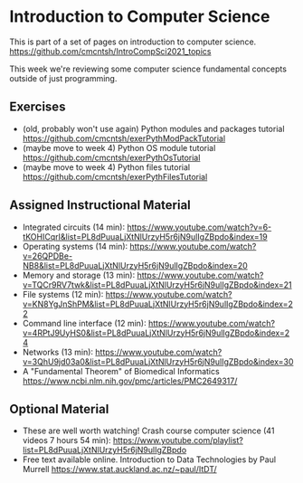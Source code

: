 # Introduction to Computer Science

This is part of a set of pages on introduction to computer science. https://github.com/cmcntsh/IntroCompSci2021_topics

This week we're reviewing some computer science fundamental concepts outside of just programming.

## Exercises

* (old, probably won't use again) Python modules and packages tutorial https://github.com/cmcntsh/exerPythModPackTutorial
* (maybe move to week 4) Python OS module tutorial https://github.com/cmcntsh/exerPythOsTutorial
* (maybe move to week 4) Python files tutorial https://github.com/cmcntsh/exerPythFilesTutorial

## Assigned Instructional Material

* Integrated circuits (14 min): https://www.youtube.com/watch?v=6-tKOHICqrI&list=PL8dPuuaLjXtNlUrzyH5r6jN9ulIgZBpdo&index=19 
* Operating systems (14 min): https://www.youtube.com/watch?v=26QPDBe-NB8&list=PL8dPuuaLjXtNlUrzyH5r6jN9ulIgZBpdo&index=20
* Memory and storage (13 min): https://www.youtube.com/watch?v=TQCr9RV7twk&list=PL8dPuuaLjXtNlUrzyH5r6jN9ulIgZBpdo&index=21
* File systems (12 min): https://www.youtube.com/watch?v=KN8YgJnShPM&list=PL8dPuuaLjXtNlUrzyH5r6jN9ulIgZBpdo&index=22
* Command line interface (12 min): https://www.youtube.com/watch?v=4RPtJ9UyHS0&list=PL8dPuuaLjXtNlUrzyH5r6jN9ulIgZBpdo&index=24
* Networks (13 min): https://www.youtube.com/watch?v=3QhU9jd03a0&list=PL8dPuuaLjXtNlUrzyH5r6jN9ulIgZBpdo&index=30
* A "Fundamental Theorem" of Biomedical Informatics https://www.ncbi.nlm.nih.gov/pmc/articles/PMC2649317/

## Optional Material

* These are well worth watching! Crash course computer science (41 videos 7 hours 54 min): https://www.youtube.com/playlist?list=PL8dPuuaLjXtNlUrzyH5r6jN9ulIgZBpdo
* Free text available online. Introduction to Data Technologies by Paul Murrell https://www.stat.auckland.ac.nz/~paul/ItDT/
